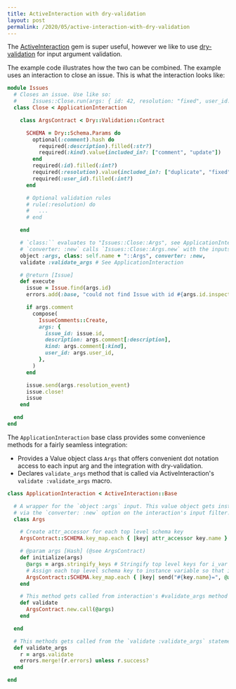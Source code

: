 ```yaml
---
title: ActiveInteraction with dry-validation
layout: post
permalink: /2020/05/active-interaction-with-dry-validation
---
```


The [ActiveInteraction](https://github.com/AaronLasseigne/active_interaction) gem is super useful, however we like to use [dry-validation](https://github.com/dry-rb/dry-validation) for input argument validation.

The example code illustrates how the two can be combined. The example uses an interaction to close an issue. This is what the interaction looks like:

``` ruby
module Issues
  # Closes an issue. Use like so:
  #     Issues::Close.run(args: { id: 42, resolution: "fixed", user_id: 17 })
  class Close < ApplicationInteraction

    class ArgsContract < Dry::Validation::Contract

      SCHEMA = Dry::Schema.Params do
        optional(:comment).hash do
          required(:description).filled(:str?)
          required(:kind).value(included_in?: ["comment", "update"])
        end
        required(:id).filled(:int?)
        required(:resolution).value(included_in?: ["duplicate", "fixed", "wont_fix"])
        required(:user_id).filled(:int?)
      end

      # Optional validation rules
      # rule(:resolution) do
      #   ...
      # end

    end

    # `class:`` evaluates to "Issues::Close::Args", see ApplicationInteraction.
    # `converter: :new` calls `Issues::Close::Args.new` with the inputs as argument.
    object :args, class: self.name + "::Args", converter: :new,
    validate :validate_args # See ApplicationInteraction

    # @return [Issue]
    def execute
      issue = Issue.find(args.id)
      errors.add(:base, "could not find Issue with id #{args.id.inspect}") if issue.nil?

      if args.comment
        compose(
          IssueComments::Create,
          args: {
            issue_id: issue.id,
            description: args.comment[:description],
            kind: args.comment[:kind],
            user_id: args.user_id,
          },
        )
      end

      issue.send(args.resolution_event)
      issue.close!
      issue
    end

  end
end
```

The `ApplicationInteraction` base class provides some convenience methods for a fairly seamless integration:

* Provides a Value object class `Args` that offers convenient dot notation access to each input arg and the integration with dry-validation.
* Declares `validate_args` method that is called via ActiveInteraction's `validate :validate_args` macro.

``` ruby
class ApplicationInteraction < ActiveInteraction::Base

  # A wrapper for the `object :args` input. This value object gets instantiated
  # via the `converter: :new` option on the interaction's input filter.
  class Args

    # Create attr_accessor for each top level schema key
    ArgsContract::SCHEMA.key_map.each { |key| attr_accessor key.name }

    # @param args [Hash] (@see ArgsContract)
    def initialize(args)
      @args = args.stringify_keys # Stringify top level keys for i_var assignment below.
      # Assign each top level schema key to instance variable so that it can be accessed with dot notation
      ArgsContract::SCHEMA.key_map.each { |key| send("#{key.name}=", @args[key.name]) }
    end

    # This method gets called from interaction's #validate_args method
    def validate
      ArgsContract.new.call(@args)
    end

  end

  # This methods gets called from the `validate :validate_args` statement in the interaction.
  def validate_args
    r = args.validate
    errors.merge!(r.errors) unless r.success?
  end

end
```

